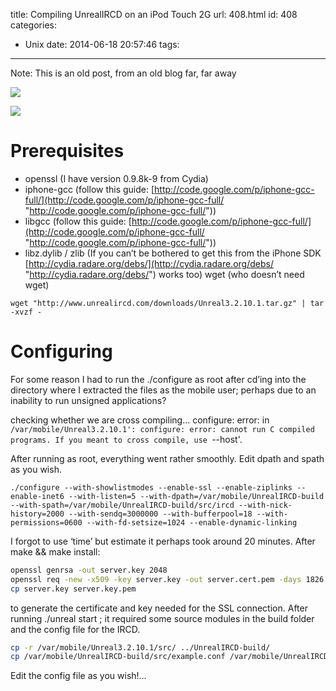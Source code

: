 title: Compiling UnrealIRCD on an iPod Touch 2G
url: 408.html
id: 408
categories:
  - Unix
date: 2014-06-18 20:57:46
tags:
---
Note: This is an old post, from an old blog far, far away 

![](/images/f0zupg.jpg)

![](/images/qp5pj5.jpg)

Prerequisites
=============

*   openssl (I have version 0.9.8k-9 from Cydia)
*   iphone-gcc (follow this guide: [http://code.google.com/p/iphone-gcc-full/](http://code.google.com/p/iphone-gcc-full/ "http://code.google.com/p/iphone-gcc-full/"))
*   libgcc (follow this guide: [http://code.google.com/p/iphone-gcc-full/](http://code.google.com/p/iphone-gcc-full/ "http://code.google.com/p/iphone-gcc-full/"))
*   libz.dylib / zlib (If you can’t be bothered to get this from the iPhone SDK [http://cydia.radare.org/debs/](http://cydia.radare.org/debs/ "http://cydia.radare.org/debs/") works too) wget (who doesn’t need wget)

`wget "http://www.unrealircd.com/downloads/Unreal3.2.10.1.tar.gz" | tar -xvzf -`

Configuring
===========

For some reason I had to run the ./configure as root after cd’ing into the directory where I extracted the files as the mobile user; perhaps due to an inability to run unsigned applications?

checking whether we are cross compiling... configure: error: in `/var/mobile/Unreal3.2.10.1':
configure: error: cannot run C compiled programs.
If you meant to cross compile, use `--host'.

After running as root, everything went rather smoothly. Edit dpath and spath as you wish.

```
./configure --with-showlistmodes --enable-ssl --enable-ziplinks --enable-inet6 --with-listen=5 --with-dpath=/var/mobile/UnrealIRCD-build --with-spath=/var/mobile/UnrealIRCD-build/src/ircd --with-nick-history=2000 --with-sendq=3000000 --with-bufferpool=18 --with-permissions=0600 --with-fd-setsize=1024 --enable-dynamic-linking
```


I forgot to use ‘time’ but estimate it perhaps took around 20 minutes. After make && make install:


```bash
openssl genrsa -out server.key 2048
openssl req -new -x509 -key server.key -out server.cert.pem -days 1826
cp server.key server.key.pem
```

to generate the certificate and key needed for the SSL connection. After running ./unreal start ; it required some source modules in the build folder and the config file for the IRCD.

```bash
cp -r /var/mobile/Unreal3.2.10.1/src/ ../UnrealIRCD-build/
cp /var/mobile/UnrealIRCD-build/src/example.conf /var/mobile/UnrealIRCD-build/unrealircd.conf
```

Edit the config file as you wish!…